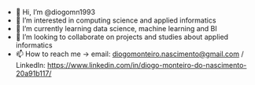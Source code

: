 - 👋 Hi, I’m @diogomn1993
- 👀 I’m interested in computing science and applied informatics
- 🌱 I’m currently learning data science, machine learning and BI
- 💞️ I’m looking to collaborate on projects and studies about applied informatics
- 📫 How to reach me -> email: diogomonteiro.nascimento@gmail.com / LinkedIn: https://www.linkedin.com/in/diogo-monteiro-do-nascimento-20a91b117/

<!---
diogomn1993/diogomn1993 is a ✨ special ✨ repository because its `README.md` (this file) appears on your GitHub profile.
You can click the Preview link to take a look at your changes.
--->
